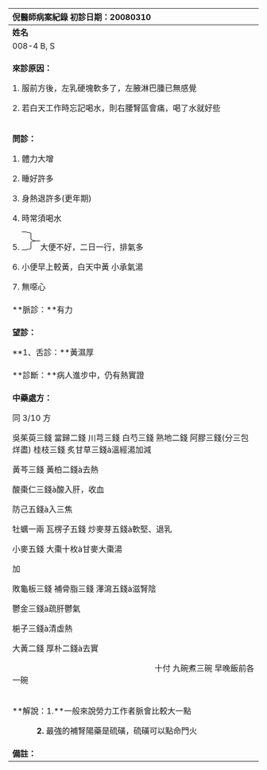 ﻿|**倪醫師病案紀錄**           初診日期：20080310|
| :- |
|**姓名**|**性別**|**年齡及體型**|**來診日期**|
|008-4 B, S|女    按摩師|59歲，中等|20080401|
|<p>**來診原因：**</p><p>1. 服前方後，左乳硬塊軟多了，左腋淋巴腫已無感覺</p><p>2. 若白天工作時忘記喝水，則右腰腎區會痛，喝了水就好些</p>|
|<p>**問診：**</p><p>1. 體力大增</p><p>2. 睡好許多</p><p>3. 身熱退許多(更年期)</p><p>4. 時常須喝水</p><p>5. ![](data:image/png;base64,iVBORw0KGgoAAAANSUhEUgAAACUAAAAlCAYAAADFniADAAAAAXNSR0IArs4c6QAAAARnQU1BAACxjwv8YQUAAAAJcEhZcwAADsMAAA7DAcdvqGQAAABmSURBVFhH7c4xDoAwEAPB/P/TwBWRUGSEKcK52JFce8flMBdJhdYixcfFIcpFlIsoF1EuolxEfVFh8XHrIqlQtS3UUa1F67kSFTMR5SLKRZSLKBdRLqLeVExr0Ay4bwt19LQfjHECJ1lXqevJeXUAAAAASUVORK5CYII=)大便不好，二日一行，排氣多</p><p>6. 小便早上較黃，白天中黃          小承氣湯</p><p>7. 無噁心</p>|
|**脈診：**有力|
|<p>**望診：**</p><p>**1、舌診：**黃濕厚</p>|
|**診斷：**病人進步中，仍有熱實證|
|<p>**中藥處方：**</p><p>同 3/10 方</p><p>吳茱萸三錢  當歸二錢  川芎三錢  白芍三錢  熟地二錢  阿膠三錢(分三包烊盡)  桂枝三錢  炙甘草三錢à溫經湯加減</p><p>黃芩三錢  黃柏二錢à去熱</p><p>酸棗仁三錢à酸入肝，收血</p><p>防己五錢à入三焦</p><p>牡蠣一兩  瓦楞子五錢  炒麥芽五錢à軟堅、退乳</p><p>小麥五錢  大棗十枚à甘麥大棗湯</p><p>加 </p><p>敗龜板三錢  補骨脂三錢  澤瀉五錢à滋腎陰</p><p>鬱金三錢à疏肝鬱氣</p><p>梔子三錢à清虛熱</p><p>大黃二錢  厚朴二錢à去實</p><p>`                                   `十付  九碗煮三碗  早晚飯前各一碗</p>|
|<p>**解說：1.**一般來說勞力工作者脈會比較大一點</p><p>`      `**2.** 最強的補腎陽藥是硫磺，硫磺可以點命門火</p><p></p>|
|**備註：**|

